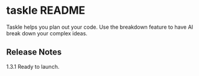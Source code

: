 # taskle README

Taskle helps you plan out your code. Use the breakdown feature to have AI break down your complex ideas.

## Release Notes

1.3.1
Ready to launch.
